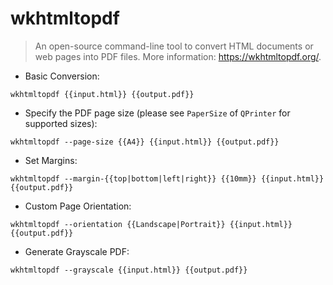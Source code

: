 # wkhtmltopdf

> An open-source command-line tool to convert HTML documents or web pages into PDF files.
> More information: <https://wkhtmltopdf.org/>.

- Basic Conversion:

`wkhtmltopdf {{input.html}} {{output.pdf}}`

- Specify the PDF page size (please see `PaperSize` of `QPrinter` for supported sizes):

`wkhtmltopdf --page-size {{A4}} {{input.html}} {{output.pdf}}`

- Set Margins:

`wkhtmltopdf --margin-{{top|bottom|left|right}} {{10mm}} {{input.html}} {{output.pdf}}`

- Custom Page Orientation:

`wkhtmltopdf --orientation {{Landscape|Portrait}} {{input.html}} {{output.pdf}}`

- Generate Grayscale PDF:

`wkhtmltopdf --grayscale {{input.html}} {{output.pdf}}`
